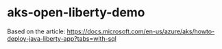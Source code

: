# aks-open-liberty-demo
Based on the article: https://docs.microsoft.com/en-us/azure/aks/howto-deploy-java-liberty-app?tabs=with-sql